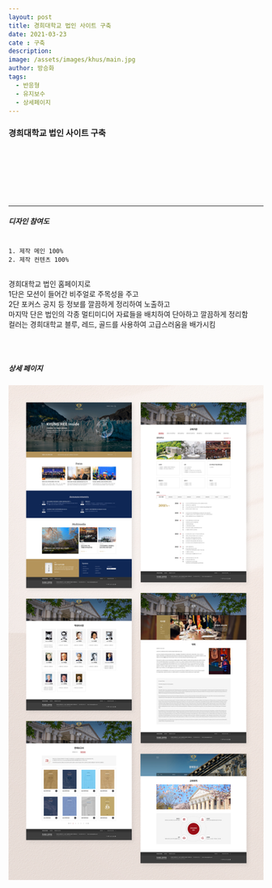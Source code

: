 ```yaml
---
layout: post
title: 경희대학교 법인 사이트 구축
date: 2021-03-23
cate : 구축
description:
image: /assets/images/khus/main.jpg
author: 방승화
tags:
  - 반응형
  - 유지보수
  - 상세페이지
---
```


<h3>경희대학교 법인 사이트 구축</h3>
<br><br><br><br><br><br>
<hr>

##### 디자인 참여도
<pre>
<code>
1. 제작 메인 100%
2. 제작 컨텐츠 100%
</code>
</pre>

<p>
경희대학교 법인 홈페이지로<br>
1단은 모션이 들어간 비주얼로 주목성을 주고<br>
2단 포커스 공지 등 정보를 깔끔하게 정리하여 노출하고 <br>
마지막 단은 법인의 각종 멀티미디어 자료들을 배치하여 단아하고 깔끔하게 정리함<br>
컬러는 경희대학교 블루, 레드, 골드를 사용하여 고급스러움을 배가시킴<br>
</p>
<br>
<br>

##### 상세 페이지
![pc_main](/assets/images/khus/view.jpg#full)
